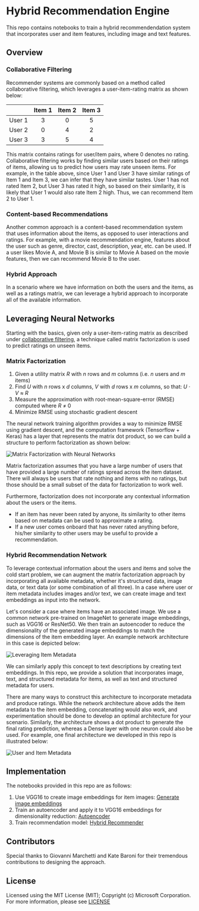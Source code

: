 # Hybrid Recommendation Engine

This repo contains notebooks to train a hybrid recommendendation system that incorporates user and item features, including image and text features.

## Overview

### Collaborative Filtering

Recommender systems are commonly based on a method called collaborative filtering, which leverages a user-item-rating matrix as shown below:

| | Item 1 | Item 2 | Item 3 |
| --- |:---:|:---:|:---:|
| User 1 | 3 | 0 | 5 |
| User 2 | 0 | 4 | 2 |
| User 3 | 3 | 5 | 4 |

This matrix contains ratings for user/item pairs, where 0 denotes no rating. Collaborative filtering works by finding similar users based on their ratings of items, allowing us to predict how users may rate unseen items.  For example, in the table above, since User 1 and User 3 have similar ratings of Item 1 and Item 3, we can infer that they have similar tastes.  User 1 has not rated Item 2, but User 3 has rated it high, so based on their similarity, it is likely that User 1 would also rate Item 2 high.  Thus, we can recommend Item 2 to User 1.

### Content-based Recommendations

Another common approach is a content-based recommendation system that uses information about the items, as opposed to user interactions and ratings.  For example, with a movie recommendation engine, features about the user such as genre, director, cast, description, year, etc. can be used.  If a user likes Movie A, and Movie B is similar to Movie A based on the movie features, then we can recommend Movie B to the user.

### Hybrid Approach

In a scenario where we have information on both the users and the items, as well as a ratings matrix, we can leverage a hybrid approach to incorporate all of the available information.  

## Leveraging Neural Networks

Starting with the basics, given only a user-item-rating matrix as described under [collaborative filtering](#Collaborative-Filtering), a technique called matrix factorization is used to predict ratings on unseen items.

### Matrix Factorization
1. Given a utility matrix _R_ with _n_ rows and _m_ columns (i.e. _n_ users and _m_ items)
2. Find _U_ with _n_ rows x _d_ columns, _V_ with _d_ rows x _m_ columns, so that: _U_ · _V_ ≈ _R_
3. Measure the approximation with root-mean-square-error (RMSE) computed where _R_​ ≠ 0
4. Minimize RMSE using stochastic gradient descent

The neural network training algorithm provides a way to minimize RMSE using gradient descent, and the computation framework (Tensorflow + Keras) has a layer that represents the matrix dot product, so we can build a structure to perform factorization as shown below:

![Matrix Factorization with Neural Networks](./assets/matrix_factor_nn.png)

Matrix factorization assumes that you have a large number of users that have provided a large number of ratings spread across the item dataset. There will always be users that rate nothing and items with no ratings, but those should be a small subset of the data for factorization to work well. 

Furthermore, factorization does not incorporate any contextual information about the users or the items.

- If an item has never been rated by anyone, its similarity to other items based on metadata can be used to approximate a rating.
- If a new user comes onboard that has never rated anything before, his/her similarity to other users may be useful to provide a recommendation.

### Hybrid Recommendation Network
To leverage contextual information about the users and items and solve the cold start problem, we can augment the matrix factorization approach by incorporating all available metadata, whether it's structured data, image data, or text data (or some combination of all three).  In a case where user or item metadata includes images and/or text, we can create image and text embeddings as input into the network. 

Let's consider a case where items have an associated image.  We use a common network pre-trained on ImageNet to generate image embeddings, such as VGG16 or ResNet50.  We then train an autoencoder to reduce the dimensionality of the generated image embeddings to match the dimensions of the item embedding layer.  An example network architecture in this case is depicted below:

![Leveraging Item Metadata](./assets/matrix_item_meta.png)

We can similarly apply this concept to text descriptions by creating text embeddings.  In this repo, we provide a solution that incorporates image, text, and structured metadata for items, as well as text and structured metadata for users.

There are many ways to construct this architecture to incorporate metadata and produce ratings.  While the network architecture above adds the item metadata to the item embedding, concatenating would also work, and experimentation should be done to develop an optimal architecture for your scenario.  Similarly, the architecture shows a dot product to generate the final rating prediction, whereas a Dense layer with one neuron could also be used.  For example, one final architecture we developed in this repo is illustrated below:

![User and Item Metadata](./assets/user_item_meta.png)

## Implementation
The notebooks provided in this repo are as follows:

1) Use VGG16 to create image embeddings for item images: [Generate image embeddings](./notebooks/1_generate_image_embeddings.ipynb)
2) Train an autoencoder and apply it to VGG16 embeddings for dimensionality reduction: [Autoencoder](./notebooks/2_autoencoder.ipynb)
3) Train recommendation model: [Hybrid Recommender](./notebooks/3_hybrid_recommender.ipynb)

## Contributors
Special thanks to Giovanni Marchetti and Kate Baroni for their tremendous contributions to designing the approach.

## License
Licensed using the MIT License (MIT); Copyright (c) Microsoft Corporation. For more information, please see [LICENSE](./License)
